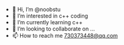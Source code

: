 - 👋 Hi, I’m @noobstu
- 👀 I’m interested in c++ coding
- 🌱 I’m currently learning c++
- 💞️ I’m looking to collaborate on ...
- 📫 How to reach me 730373448@qq.com

<!---
noobstu/noobstu is a ✨ special ✨ repository because its `README.md` (this file) appears on your GitHub profile.
You can click the Preview link to take a look at your changes.
--->
